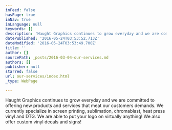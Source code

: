 ```yaml
---
inFeed: false
hasPage: true
inNav: true
inLanguage: null
keywords: []
description: 'Haught Graphics continues to grow everyday and we are committed to offering new products and services that meat our customers demands. We currently specialize in screen printing, sublimation, chromablast, heat press vinyl and DTG. We are able to put your logo on virtually anything! We also offer custom vinyl decals and signs!'
datePublished: '2016-05-24T03:53:52.713Z'
dateModified: '2016-05-24T03:53:49.700Z'
title: ''
author: []
sourcePath: _posts/2016-03-04-our-services.md
authors: []
publisher: null
starred: false
url: our-services/index.html
_type: WebPage

---
```

Haught Graphics continues to grow everyday and we are committed to offering new products and services that meat our customers demands. We currently specialize in screen printing, sublimation, chromablast, heat press vinyl and DTG. We are able to put your logo on virtually anything! We also offer custom vinyl decals and signs!